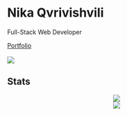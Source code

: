 <div>
    <h1>Nika Qvrivishvili</h1> 
    <p>Full-Stack Web Developer</p>
    <a href="https://www.nikaa.online/en/">Portfolio</a>
    <br/>
     <br/>
    <img src="https://komarev.com/ghpvc/?username=etherbits&style=for-the-badge&color=82A2C2" />
    <h2>Stats</h2>
    <div align="center">
            <a href="https://git.io/streak-stats"><img src="https://streak-stats.demolab.com?user=etherbits&theme=blueberry"/></a>
        <div><img src="https://github-readme-stats.vercel.app/api/top-langs/?username=etherbits&theme=blueberry&layout=normal&langs_count=3&hide=shell,css,scss,html,php&card_width=495"/></div> 
</div>
